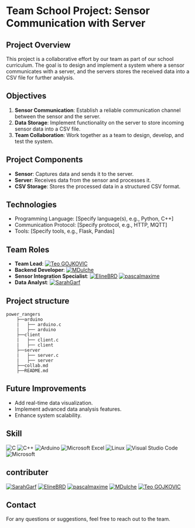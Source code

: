 # Team School Project: Sensor Communication with Server

## Project Overview

This project is a collaborative effort by our team as part of our school curriculum. The goal is to design and implement a system where a sensor communicates with a server, and the servers stores the received data into a CSV file for further analysis.

## Objectives

1. **Sensor Communication**: Establish a reliable communication channel between the sensor and the server.
2. **Data Storage**: Implement functionality on the server to store incoming sensor data into a CSV file.
3. **Team Collaboration**: Work together as a team to design, develop, and test the system.

## Project Components

- **Sensor**: Captures data and sends it to the server.
- **Server**: Receives data from the sensor and processes it.
- **CSV Storage**: Stores the processed data in a structured CSV format.

## Technologies

- Programming Language: [Specify language(s), e.g., Python, C++]
- Communication Protocol: [Specify protocol, e.g., HTTP, MQTT]
- Tools: [Specify tools, e.g., Flask, Pandas]

## Team Roles

- **Team Lead**: [![Teo GOJKOVIC](https://img.shields.io/badge/Teo_GOJKOVIC-222e45?style=for-the-badge&logo=github&logoColor=white)](https://github.com/Teo-Gojkovic)
- **Backend Developer**: [![MDulche](https://img.shields.io/badge/MDulche-222e45?style=for-the-badge&logo=github&logoColor=white)](https://github.com/MDulche)
- **Sensor Integration Specialist**: [![ElineBRD](https://img.shields.io/badge/ElineBRD-222e45?style=for-the-badge&logo=github&logoColor=white)](https://github.com/ElineBRD)
[![pascalmaxime](https://img.shields.io/badge/pascalmaxime-222e45?style=for-the-badge&logo=github&logoColor=white)](https://github.com/pascalmaxime)
- **Data Analyst**: [![SarahGarf](https://img.shields.io/badge/SarahGarf-222e45?style=for-the-badge&logo=github&logoColor=white)](https://github.com/SarahGarf)

## Project structure
```
power_rangers
    ├──arduino
    |   ├── arduino.c
    |   ├── arduino
    ├──client
    |   ├── client.c
    |   ├── client
    ├──server
    |   ├── server.c
    |   ├── server
    ├──collab.md
    ├──README.md 
```
## Future Improvements

- Add real-time data visualization.
- Implement advanced data analysis features.
- Enhance system scalability.

## Skill
![C](https://img.shields.io/badge/c-%2300599C.svg?style=for-the-badge&logo=c&logoColor=white)
![C++](https://img.shields.io/badge/c++-%2300599C.svg?style=for-the-badge&logo=c%2B%2B&logoColor=white)
![Arduino](https://img.shields.io/badge/-Arduino-00979D?style=for-the-badge&logo=Arduino&logoColor=white)
![Microsoft Excel](https://img.shields.io/badge/Microsoft_Excel-217346?style=for-the-badge&logo=microsoft-excel&logoColor=white)
![Linux](https://img.shields.io/badge/Linux-FCC624?style=for-the-badge&logo=linux&logoColor=black)
![Visual Studio Code](https://img.shields.io/badge/Visual%20Studio%20Code-0078d7.svg?style=for-the-badge&logo=visual-studio-code&logoColor=white)
![Microsoft](https://img.shields.io/badge/Microsoft-0078D4?style=for-the-badge&logo=microsoft&logoColor=white)

## contributer 
[![SarahGarf](https://img.shields.io/badge/SarahGarf-222e45?style=for-the-badge&logo=github&logoColor=white)](https://github.com/SarahGarf)
[![ElineBRD](https://img.shields.io/badge/ElineBRD-222e45?style=for-the-badge&logo=github&logoColor=white)](https://github.com/ElineBRD)
[![pascalmaxime](https://img.shields.io/badge/pascalmaxime-222e45?style=for-the-badge&logo=github&logoColor=white)](https://github.com/pascalmaxime)
[![MDulche](https://img.shields.io/badge/MDulche-222e45?style=for-the-badge&logo=github&logoColor=white)](https://github.com/MDulche)
[![Teo GOJKOVIC](https://img.shields.io/badge/Teo_GOJKOVIC-222e45?style=for-the-badge&logo=github&logoColor=white)](https://github.com/Teo-Gojkovic)

## Contact

For any questions or suggestions, feel free to reach out to the team.
